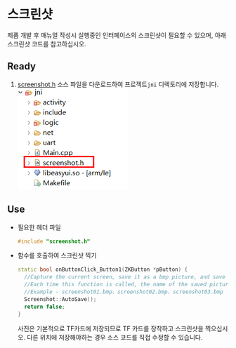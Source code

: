 # 스크린샷
제품 개발 후 매뉴얼 작성시 실행중인 인터페이스의 스크린샷이 필요할 수 있으며, 아래 스크린샷 코드를 참고하십시오.
## Ready
1. [screenshot.h](https://docs.flythings.cn/src/screenshot.h) 소스 파일을 다운로드하여 프로젝트`jni` 디렉토리에 저장합니다. 
    ![](assets/screenshot1.png)

## Use

* 필요한 헤더 파일
  ```c++
  #include "screenshot.h"
  ```
* 함수를 호출하여 스크린샷 찍기
  ```c++
  static bool onButtonClick_Button1(ZKButton *pButton) {
    //Capture the current screen, save it as a bmp picture, and save it to the TF card directory
    //Each time this function is called, the name of the saved picture is incremented
    //Example - screenshot01.bmp、screenshot02.bmp、screenshot03.bmp
    Screenshot::AutoSave();
    return false;
  }
  ```
  사진은 기본적으로 TF카드에 저장되므로 TF 카드를 장착하고 스크린샷을 찍으십시오.
  다른 위치에 저장해야하는 경우 소스 코드를 직접 수정할 수 있습니다. 
